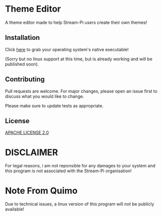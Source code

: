 # Theme Editor

A theme editor made to help Stream-Pi users create their own themes!

## Installation

Click [here](https://github.com/quimodotcom/ThemeEditor/releases/tag/2.3.8-HOTFIX) to grab your operating system's native executable!

(Sorry but no linux support at this time, but is already working and will be published soon).

## Contributing
Pull requests are welcome. For major changes, please open an issue first to discuss what you would like to change.

Please make sure to update tests as appropriate.

## License
[APACHE LICENSE 2.0](https://www.apache.org/licenses/LICENSE-2.0)

# DISCLAIMER
For legal reasons, i am not reponsible for any damages to your system and this program is not associated with the Stream-Pi organisation!

# Note From Quimo
Due to technical issues, a linux version of this program will not be publicly available!
